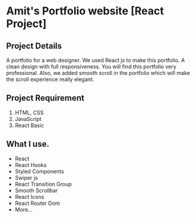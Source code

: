 # Amit's Portfolio website [React Project]

## Project Details

A portfolio for a web designer. We used React js to make this portfolio. A clean design with full responsiveness. You will find this portfolio very professional. Also, we added smooth scroll in the portfolio which will make the scroll experience really elegant.

## Project Requirement

1. HTML, CSS
1. JavaScript
1. React Basic

## What I use.

- React
- React Hooks
- Styled Components
- Swiper js
- React Transition Group
- Smooth Scrollbar
- React Icons
- React Router Dom
- More...

